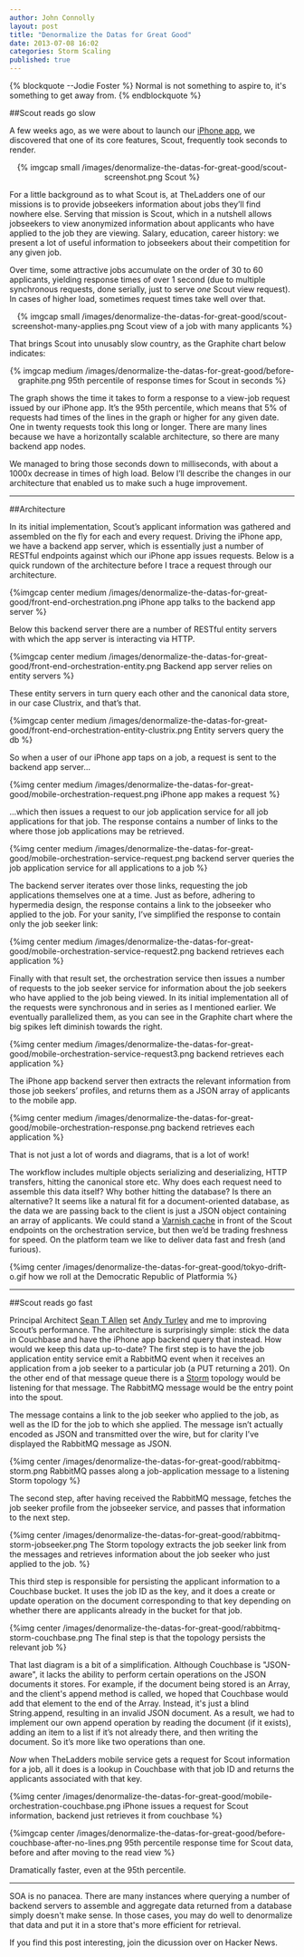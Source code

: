 ```yaml
---
author: John Connolly 
layout: post
title: "Denormalize the Datas for Great Good"
date: 2013-07-08 16:02 
categories: Storm Scaling 
published: true
---
```

{% blockquote --Jodie Foster %}
Normal is not something to aspire to, it's something to get away from.
{% endblockquote %}

##Scout reads go slow

A few weeks ago, as we were about to launch our [iPhone app](http://app.appsflyer.com/id654867487?pid=TLC_organic), we discovered that one of its core features, Scout, frequently took seconds to render.  

<center>
{% imgcap small /images/denormalize-the-datas-for-great-good/scout-screenshot.png Scout %} 
</center>

For a little background as to what Scout is, at TheLadders one of our missions is to provide jobseekers information about jobs they’ll find nowhere else. Serving that mission is Scout, which in a nutshell allows jobseekers to view anonymized information about applicants who have applied to the job they are viewing. Salary, education, career history: we present a lot of useful information to jobseekers about their competition for any given job.

Over time, some attractive jobs accumulate on the order of 30 to 60 applicants, yielding response times of over 1 second (due to multiple synchronous requests, done serially, just to serve _one_ Scout view request).  In cases of higher load, sometimes request times take well over that.

<center>
{% imgcap small /images/denormalize-the-datas-for-great-good/scout-screenshot-many-applies.png Scout view of a job with many applicants %} 
</center>

That brings Scout into unusably slow country, as the Graphite chart below indicates:

<center>
{% imgcap medium /images/denormalize-the-datas-for-great-good/before-graphite.png 95th percentile of response times for Scout in seconds %}
</center>

The graph shows the time it takes to form a response to a view-job request issued by our iPhone app. It’s the 95th percentile, which means that 5% of requests had times of the lines in the graph or higher for any given date.  One in twenty requests took this long or longer. There are many lines because we have a horizontally scalable architecture, so there are many backend app nodes.

We managed to bring those seconds down to milliseconds, with about a 1000x decrease in times of high load.  Below I’ll describe the changes in our architecture that enabled us to make such a huge improvement.

-------------

##Architecture

In its initial implementation, Scout’s applicant information was gathered and assembled on the fly for each and every request. Driving the iPhone app, we have a backend app server, which is essentially just a number of RESTful endpoints against which our iPhone app issues requests.  Below is a quick rundown of the architecture before I trace a request through our architecture.

{%imgcap center medium /images/denormalize-the-datas-for-great-good/front-end-orchestration.png iPhone app talks to the backend app server %}

Below this backend server there are a number of RESTful entity servers with which the app server is interacting via HTTP. 

{%imgcap center medium /images/denormalize-the-datas-for-great-good/front-end-orchestration-entity.png Backend app server relies on entity servers %}

These entity servers in turn query each other and the canonical data store, in our case Clustrix, and that’s that.

{%imgcap center medium /images/denormalize-the-datas-for-great-good/front-end-orchestration-entity-clustrix.png Entity servers query the db %}

So when a user of our iPhone app taps on a job, a request is sent to the backend app server...

{%img center medium /images/denormalize-the-datas-for-great-good/mobile-orchestration-request.png iPhone app makes a request %}

...which then issues a request to our job application service for all job applications for that job. The response contains a number of links to the where those job applications may be retrieved.

{%img center medium /images/denormalize-the-datas-for-great-good/mobile-orchestration-service-request.png backend server queries the job application service for all applications to a job %}

The backend server iterates over those links, requesting the job applications themselves one at a time. Just as before, adhering to hypermedia design, the response contains a link to the jobseeker who applied to the job. For your sanity, I’ve simplified the response to contain only the job seeker link:

{%img center medium /images/denormalize-the-datas-for-great-good/mobile-orchestration-service-request2.png backend retrieves each application %}

Finally with that result set, the orchestration service then issues a number of requests to the job seeker service for information about the job seekers who have applied to the job being viewed.  In its initial implementation all of the requests were synchronous and in series as I mentioned earlier. We eventually parallelized them, as you can see in the Graphite chart where the big spikes left diminish towards the right.  

{%img center medium /images/denormalize-the-datas-for-great-good/mobile-orchestration-service-request3.png backend retrieves each application %}

The iPhone app backend server then extracts the relevant information from those job seekers’ profiles, and returns them as a JSON array of applicants to the mobile app.

{%img center medium /images/denormalize-the-datas-for-great-good/mobile-orchestration-response.png backend retrieves each application %}

That is not just a lot of words and diagrams, that is a lot of work!  

The workflow includes multiple objects serializing and deserializing, HTTP transfers, hitting the canonical store etc. Why does each request need to assemble this data itself? Why bother hitting the database? Is there an alternative? It seems like a natural fit for a document-oriented database, as the data we are passing back to the client is just a JSON object containing an array of applicants.  We could stand a [Varnish cache](http://dev.theladders.com/2013/05/varnish-in-five-acts/) in front of the Scout endpoints on the orchestration service, but then we’d be trading freshness for speed. On the platform team we like to deliver data fast and fresh (and furious).

{%img center /images/denormalize-the-datas-for-great-good/tokyo-drift-o.gif how we roll at the Democratic Republic of Platformia %}

-----------
##Scout reads go fast

Principal Architect [Sean T Allen](http://twitter.com/SeanTAllen) set [Andy Turley](http://twitter.com/casio_juarez) and me to improving Scout’s performance. The architecture is surprisingly simple: stick the data in Couchbase and have the iPhone app backend query that instead. How would we keep this data up-to-date? The first step is to have the job application entity service emit a RabbitMQ event when it receives an application from a job seeker to a particular job (a PUT returning a 201).  On the other end of that message queue there is a  [Storm](http://dev.theladders.com/2013/03/riders-on-the-storm-take-a-long-holiday-let-your-children-play/) topology would be listening for that message. The RabbitMQ message would be the entry point into the spout. 


The message contains a link to the job seeker who applied to the job, as well as the ID for the job to which she applied.   The message isn’t actually encoded as JSON and transmitted over the wire, but for clarity I’ve displayed the RabbitMQ message as JSON.

{%img center /images/denormalize-the-datas-for-great-good/rabbitmq-storm.png RabbitMQ passes along a job-application message to a listening Storm topology %}

The second step, after having received the RabbitMQ message, fetches the job seeker profile from the jobseeker service, and passes that information to the next step.

{%img center /images/denormalize-the-datas-for-great-good/rabbitmq-storm-jobseeker.png The Storm topology extracts the job seeker link from the messages and retrieves information about the job seeker who just applied to the job. %}

This third step is responsible for persisting the applicant information to a Couchbase bucket. It uses the job ID as the key, and it does a create or update operation on the document corresponding to that key depending on whether there are applicants already in the bucket for that job. 

{%img center /images/denormalize-the-datas-for-great-good/rabbitmq-storm-couchbase.png The final step is that the topology persists the relevant job %}

That last diagram is a bit of a simplification. Although Couchbase is "JSON-aware", it lacks the ability to perform certain operations on the JSON documents it stores.  For example, if the document being stored is an Array, and the client's append method is called, we hoped that Couchbase would add that element to the end of the Array. Instead, it's just a blind String.append, resulting in an invalid JSON document. As a result, we had to implement our own append operation by reading the document (if it exists), adding an item to a list if it’s not already there, and then writing the document.  So it’s more like two operations than one.

_Now_ when TheLadders mobile service gets a request for Scout information for a job, all it does is a lookup in Couchbase with that job ID and returns the applicants associated with that key. 

{%img center /images/denormalize-the-datas-for-great-good/mobile-orchestration-couchbase.png iPhone issues a request for Scout information, backend just retrieves it from couchbase %}

{%imgcap center /images/denormalize-the-datas-for-great-good/before-couchbase-after-no-lines.png 95th percentile response time for Scout data, before and after moving to the read view %}

Dramatically faster, even at the 95th percentile.

-----------

SOA is no panacea. There are many instances where querying a number of backend servers to assemble and aggregate data returned from a database simply doesn't make sense. In those cases, you may do well to denormalize that data and put it in a store that's more efficient for retrieval.  

If you find this post interesting, join the dicussion over on Hacker News. 

